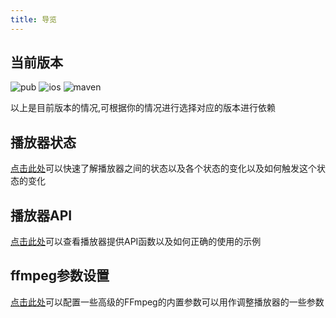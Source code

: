 ```yaml
---
title: 导览
---
```


## 当前版本

![pub](https://img.shields.io/pub/v/fplayer?label=fplayer&style=flat-square) ![ios](https://img.shields.io/cocoapods/v/fplayer-core?color=red&label=Ios%20Pods&style=flat-square) ![maven](https://img.shields.io/maven-central/v/io.github.flutterplayer/fijkplayer-full?color=blue&style=flat-square&label=Android%20AAR)

以上是目前版本的情况,可根据你的情况进行选择对应的版本进行依赖

## 播放器状态
[点击此处](/basic/status)可以快速了解播放器之间的状态以及各个状态的变化以及如何触发这个状态的变化

## 播放器API
[点击此处](/basic/api)可以查看播放器提供API函数以及如何正确的使用的示例

## ffmpeg参数设置
[点击此处](/basic/ffmpeg)可以配置一些高级的FFmpeg的内置参数可以用作调整播放器的一些参数
